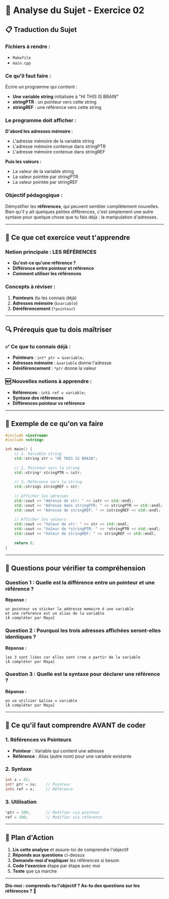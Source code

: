 # 🧠 Analyse du Sujet - Exercice 02

## 📋 **Traduction du Sujet**

### **Fichiers à rendre :**
- `Makefile`
- `main.cpp`

### **Ce qu'il faut faire :**
Écrire un programme qui contient :
- **Une variable string** initialisée à "HI THIS IS BRAIN"
- **stringPTR** : un pointeur vers cette string
- **stringREF** : une référence vers cette string

### **Le programme doit afficher :**
**D'abord les adresses mémoire :**
- L'adresse mémoire de la variable string
- L'adresse mémoire contenue dans stringPTR
- L'adresse mémoire contenue dans stringREF

**Puis les valeurs :**
- La valeur de la variable string
- La valeur pointée par stringPTR
- La valeur pointée par stringREF

### **Objectif pédagogique :**
Démystifier les **références**, qui peuvent sembler complètement nouvelles. Bien qu'il y ait quelques petites différences, c'est simplement une autre syntaxe pour quelque chose que tu fais déjà : la manipulation d'adresses.

---

## 🎯 **Ce que cet exercice veut t'apprendre**

### **Notion principale : LES RÉFÉRENCES**
- **Qu'est-ce qu'une référence ?**
- **Différence entre pointeur et référence**
- **Comment utiliser les références**

### **Concepts à réviser :**
1. **Pointeurs** (tu les connais déjà)
2. **Adresses mémoire** (`&variable`)
3. **Déréférencement** (`*pointeur`)

---

## 🔍 **Prérequis que tu dois maîtriser**

### ✅ **Ce que tu connais déjà :**
- **Pointeurs** : `int* ptr = &variable;`
- **Adresses mémoire** : `&variable` donne l'adresse
- **Déréférencement** : `*ptr` donne la valeur

### 🆕 **Nouvelles notions à apprendre :**
- **Références** : `int& ref = variable;`
- **Syntaxe des références**
- **Différences pointeur vs référence**

---

## 🎯 **Exemple de ce qu'on va faire**

```cpp
#include <iostream>
#include <string>

int main() {
    // 1. Variable string
    std::string str = "HI THIS IS BRAIN";
    
    // 2. Pointeur vers la string
    std::string* stringPTR = &str;
    
    // 3. Référence vers la string
    std::string& stringREF = str;
    
    // Afficher les adresses
    std::cout << "Adresse de str: " << &str << std::endl;
    std::cout << "Adresse dans stringPTR: " << stringPTR << std::endl;
    std::cout << "Adresse de stringREF: " << &stringREF << std::endl;
    
    // Afficher les valeurs
    std::cout << "Valeur de str: " << str << std::endl;
    std::cout << "Valeur de *stringPTR: " << *stringPTR << std::endl;
    std::cout << "Valeur de stringREF: " << stringREF << std::endl;
    
    return 0;
}
```

---

## 🤔 **Questions pour vérifier ta compréhension**

### **Question 1 :** Quelle est la différence entre un pointeur et une référence ?

**Réponse :** 
```
un pointeur va sticker la addresse memoire d une variable
et une reference est un alias de la variable
[À compléter par Maya]
```

### **Question 2 :** Pourquoi les trois adresses affichées seront-elles identiques ?

**Réponse :**
```
les 3 sont liées car elles sont cree a partir de la variable
[À compléter par Maya]
```

### **Question 3 :** Quelle est la syntaxe pour déclarer une référence ?

**Réponse :**
```
on va utiliser &alias = variable
[À compléter par Maya]
```

---

## 🎯 **Ce qu'il faut comprendre AVANT de coder**

### **1. Références vs Pointeurs**
- **Pointeur** : Variable qui contient une adresse
- **Référence** : Alias (autre nom) pour une variable existante

### **2. Syntaxe**
```cpp
int x = 42;
int* ptr = &x;    // Pointeur
int& ref = x;     // Référence
```

### **3. Utilisation**
```cpp
*ptr = 100;       // Modifier via pointeur
ref = 100;        // Modifier via référence
```

---

## 🚀 **Plan d'Action**

1. **Lis cette analyse** et assure-toi de comprendre l'objectif
2. **Réponds aux questions** ci-dessus
3. **Demande-moi d'expliquer** les références si besoin
4. **Code l'exercice** étape par étape avec moi
5. **Teste** que ça marche

---

**Dis-moi : comprends-tu l'objectif ? As-tu des questions sur les références ?** 🤔 